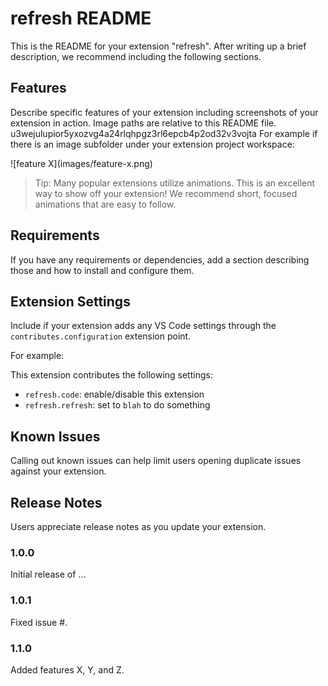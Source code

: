 # refresh README

This is the README for your extension "refresh". After writing up a brief description, we recommend including the following sections.

## Features

Describe specific features of your extension including screenshots of your extension in action. Image paths are relative to this README file.
u3wejulupior5yxozvg4a24rlqhpgz3rl6epcb4p2od32v3vojta
For example if there is an image subfolder under your extension project workspace:

\!\[feature X\]\(images/feature-x.png\)

> Tip: Many popular extensions utilize animations. This is an excellent way to show off your extension! We recommend short, focused animations that are easy to follow.

## Requirements

If you have any requirements or dependencies, add a section describing those and how to install and configure them.

## Extension Settings

Include if your extension adds any VS Code settings through the `contributes.configuration` extension point.

For example:

This extension contributes the following settings:

* `refresh.code`: enable/disable this extension
* `refresh.refresh`: set to `blah` to do something

## Known Issues

Calling out known issues can help limit users opening duplicate issues against your extension.

## Release Notes

Users appreciate release notes as you update your extension.

### 1.0.0

Initial release of ...

### 1.0.1

Fixed issue #.

### 1.1.0

Added features X, Y, and Z.
